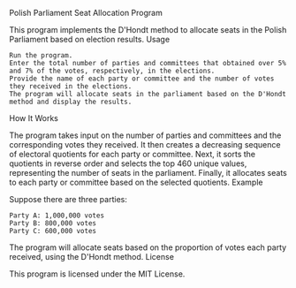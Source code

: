 Polish Parliament Seat Allocation Program

This program implements the D'Hondt method to allocate seats in the Polish Parliament based on election results.
Usage

    Run the program.
    Enter the total number of parties and committees that obtained over 5% and 7% of the votes, respectively, in the elections.
    Provide the name of each party or committee and the number of votes they received in the elections.
    The program will allocate seats in the parliament based on the D'Hondt method and display the results.

How It Works

The program takes input on the number of parties and committees and the corresponding votes they received. It then creates a decreasing sequence of electoral quotients for each party or committee. Next, it sorts the quotients in reverse order and selects the top 460 unique values, representing the number of seats in the parliament. Finally, it allocates seats to each party or committee based on the selected quotients.
Example

Suppose there are three parties:

    Party A: 1,000,000 votes
    Party B: 800,000 votes
    Party C: 600,000 votes

The program will allocate seats based on the proportion of votes each party received, using the D'Hondt method.
License

This program is licensed under the MIT License.
